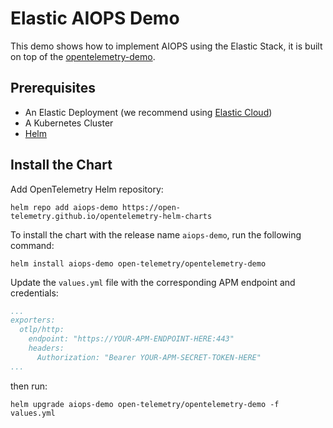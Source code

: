 # Elastic AIOPS Demo

This demo shows how to implement AIOPS using the Elastic Stack, it is built on top of the [opentelemetry-demo](https://github.com/open-telemetry/opentelemetry-demo).

## Prerequisites

- An Elastic Deployment (we recommend using [Elastic Cloud](https://cloud.elastic.co))
- A Kubernetes Cluster
- [Helm](https://helm.sh/) 


## Install the Chart

Add OpenTelemetry Helm repository:

```shell
helm repo add aiops-demo https://open-telemetry.github.io/opentelemetry-helm-charts
```

To install the chart with the release name `aiops-demo`, run the following command:

```shell
helm install aiops-demo open-telemetry/opentelemetry-demo
```

Update the `values.yml` file with the corresponding APM endpoint and credentials: 
```yml
...
exporters:
  otlp/http:
    endpoint: "https://YOUR-APM-ENDPOINT-HERE:443"  
    headers:
      Authorization: "Bearer YOUR-APM-SECRET-TOKEN-HERE"  
...
```

then run:

```shell
helm upgrade aiops-demo open-telemetry/opentelemetry-demo -f values.yml     
```